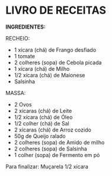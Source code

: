 # LIVRO DE RECEITAS #

**INGREDIENTES:**

RECHEIO:

- 1 xícara (chá) de Frango desfiado
- 1 tomate
- 2 colheres (sopa) de Cebola picada
- 1 xícara (chá) de Milho
- 1/2 xícara (chá) de Maionese
- Salsinha

MASSA:

- 2 Ovos
- 2 xícaras (chá) de Leite
- 1/2 xícara (chá) de Óleo
- 1/2 colher (chá) de Sal
- 2 xícaras (chá) de Arroz cozido
- 50g de Queijo ralado
- 2 colheres (sopa) de Amido de milho
- 2 colheres (sopa) de Salsinha
- 1 colher (sopa) de Fermento em pó

Para finalizar: Muçarela 1/2 xícara

